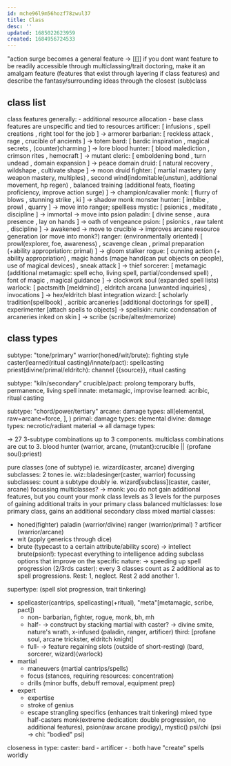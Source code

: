 ```yaml
---
id: mche96l9m56hozf78zwul37
title: Class
desc: ''
updated: 1685022623959
created: 1684956724533
---
```


"action surge becomes a general feature -> [[]]
if you dont want feature to be readily accessible through multiclassing/trait doctoring, make it an amalgam feature (features that exist through layering if class features) and describe the fantasy/surrounding ideas through the closest (sub)class
## class list
  class features
  generally:
    - additional resource allocation
    - base class features are unspecific and tied to resources
artificer:
  [ infusions
  , spell creations
  , right tool for the job
  ] -> armorer
barbarian:
  [ reckless attack
  , rage
  , crucible of ancients
  ] -> totem
bard:
  [ bardic inspiration
  , magical secrets
  , (counter)charming
  ] -> lore
blood hunter:
  [ blood malediction
  , crimson rites
  , hemocraft
  ] -> mutant
cleric:
  [ emboldening bond
  , turn undead
  , domain expansion
  ] -> peace domain
druid:
  [ natural recovery
  , wildshape
  , cultivate shape
  ] -> moon druid
fighter:
  [ martial mastery (any weapon mastery, multiples)
  , second wind(indomitable(unstun), additional movement, hp regen)
  , balanced training (additional feats, floating proficiency, improve action surge)
  ] -> champion/cavalier
monk:
  [ flurry of blows
  , stunning strike
  , ki
  ] -> shadow monk
monster hunter:
  [ imbibe
  , prowl
  , quarry
  ] -> move into ranger; spellless
mystic:
  [ psionics
  , meditate
  , discipline
  ] -> immortal -> move into psion
paladin:
  [ divine sense
  , aura presence
  , lay on hands
  ] -> oath of vengeance
psion:
  [ psionics
  , raw talent
  , discipline
  ] -> awakened -> move to crucible -> improves arcane resource generation (or move into monk?)
ranger: (environmentally oriented)
  [ prowl(explorer, foe, awareness)
  , scavenge clean
  , primal preparation (+ability appropriation: primal)
  ] -> gloom stalker
rogue:
  [ cunning action (+ ability appropriation)
  , magic hands (mage hand(can put objects on people), use of magical devices)
  , sneak attack
  ] -> thief
sorcerer:
  [ metamagic (additional metamagic: spell echo, living spell, partial/condensed spell)
  , font of magic
  , magical guidance
  ] -> clockwork soul (expanded spell lists)
warlock:
  [ pactsmith [meldmind]
  , eldritch arcana [unwanted inquiries]
  , invocations
  ] -> hex/eldritch blast integration
wizard:
  [ scholarly tradition[spellbook]
  , acribic arcaneries [additional doctorings for spell]
  , experimenter [attach spells to objects] -> spellskin: runic condensation of arcaneries inked on skin
  ] -> scribe (scribe/alter/memorize)

## class types
subtype: "tone/primary"
warrior(honed/wit/brute): fighting style
caster(learned(ritual casting)/innate/pact): spellcasting
priest(divine/primal/eldritch): channel {{source}}, ritual casting

subtype: "kiln/secondary"
crucible/pact: prolong temporary buffs, permanence, living spell
innate: metamagic, improvise
learned: acribic, ritual casting

subtype: "chord/power/tertiary"
arcane: damage types: all[elemental, raw=arcane=force, ], )
primal: damage types: elemental
divine: damage types: necrotic/radiant
material -> all damage types:

-> 27 3-subtype combinations
up to 3 components. multiclass combinations are cut to 3.
blood hunter (warrior, arcane, {mutant}:crucible || {profane soul}:priest)

pure classes (one of subtype) ie. wizard(caster, arcane)
  diverging subclasses: 2 tones ie. wiz::bladesinger(caster, warrior)
  focussing subclasses: count a subtype doubly ie. wizard[subclass](caster, caster, arcane)
focussing multiclasses? -> monk: you do not gain additional features, but you count your monk class levels as 3 levels for the purposes of gaining additional traits in your primary class
balanced multiclasses: lose primary class, gains an additional secondary class
mixed martial classes:
  - honed(fighter)
  paladin (warrior/divine)
  ranger (warrior/primal)
  ? artificer (warrior/arcane)
  - wit (apply generics through dice)
  - brute (typecast to a certain attribute/ability score)
  -> intellect brute(psion!): typecast everything to intelligence
  adding subclass options that improve on the specific nature:
  -> speeding up spell progression (2/3rds caster): every 3 classes count as 2 additional as to spell progressions. Rest: 1, neglect. Rest 2 add another 1.

supertype: (spell slot progression, trait tinkering)
- spellcaster(cantrips, spellcasting(+ritual), "meta"[metamagic, scribe, pact])
  + non-
    barbarian, fighter, rogue, monk, bh, mh
  + half- -> construct by stacking martial with caster?
    -> divine smite, nature's wrath, x-infused
    (paladin, ranger, artificer) third: [profane soul, arcane trickster, eldritch knight]
  + full-
    -> feature regaining slots (outside of short-resting)
    (bard, sorcerer, wizard)(warlock)
- martial
  + maneuvers (martial cantrips/spells)
  + focus (stances, requiring resources: concentration)
  + drills (minor buffs, debuff removal, equipment prep)
- expert
  + expertise
  + stroke of genius
  + escape strangling specifics (enhances trait tinkering)
mixed type
  half-casters
  monk(extreme dedication: double progression, no additional features), psion(raw arcane prodigy), mystic()
    psi/chi (psi -> chi: "bodied" psi)

closeness in type:
caster:
  bard - artificer - : both have "create" spells worldly